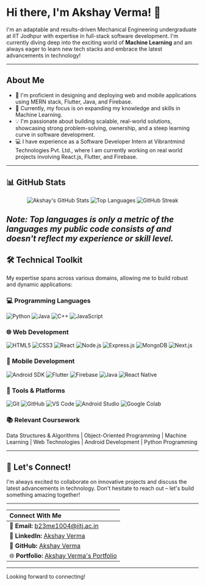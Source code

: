 # Hi there, I'm Akshay Verma! 👋

I'm an adaptable and results-driven Mechanical Engineering undergraduate at IIT Jodhpur with expertise in full-stack software development. I'm currently diving deep into the exciting world of **Machine Learning** and am always eager to learn new tech stacks and embrace the latest advancements in technology!

---

## About Me

- 🔭 I'm proficient in designing and deploying web and mobile applications using MERN stack, Flutter, Java, and Firebase.
- 🌱 Currently, my focus is on expanding my knowledge and skills in Machine Learning.
- 💡 I'm passionate about building scalable, real-world solutions, showcasing strong problem-solving, ownership, and a steep learning curve in software development.
- 💻 I have experience as a Software Developer Intern at Vibrantmind Technologies Pvt. Ltd., where I am currently working on real world projects involving React.js, Flutter, and Firebase.

---
## 📊 GitHub Stats

<p align="center">
  <img src="https://github-readme-stats.vercel.app/api?username=Ak-soni2&show_icons=true&theme=tokyonight&count_private=true" alt="Akshay's GitHub Stats" />
  <img src="https://github-readme-stats.vercel.app/api/top-langs/?username=Ak-soni2&layout=compact&theme=tokyonight" alt="Top Languages" />
  <img src="https://github-readme-streak-stats.herokuapp.com/?user=Ak-soni2&theme=tokyonight" alt="GitHub Streak" />
</p>

*Note: Top languages is only a metric of the languages my public code consists of and doesn't reflect my experience or skill level.*
---
## 🛠️ Technical Toolkit

My expertise spans across various domains, allowing me to build robust and dynamic applications:

### 💻 Programming Languages
<p>
    <img src="https://img.shields.io/badge/Python-3776AB?style=for-the-badge&logo=python&logoColor=white" alt="Python"/>
    <img src="https://img.shields.io/badge/Java-ED8B00?style=for-the-badge&logo=openjdk&logoColor=white" alt="Java"/>
    <img src="https://img.shields.io/badge/C%2B%2B-00599C?style=for-the-badge&logo=c%2B%2B&logoColor=white" alt="C++"/>
    <img src="https://img.shields.io/badge/JavaScript-F7DF1E?style=for-the-badge&logo=javascript&logoColor=black" alt="JavaScript"/>
</p>

### 🌐 Web Development
<p>
    <img src="https://img.shields.io/badge/HTML5-E34F26?style=for-the-badge&logo=html5&logoColor=white" alt="HTML5"/>
    <img src="https://img.shields.io/badge/CSS3-1572B6?style=for-the-badge&logo=css3&logoColor=white" alt="CSS3"/>
    <img src="https://img.shields.io/badge/React-20232A?style=for-the-badge&logo=react&logoColor=61DAFB" alt="React"/>
    <img src="https://img.shields.io/badge/Node.js-339933?style=for-the-badge&logo=nodedotjs&logoColor=white" alt="Node.js"/>
    <img src="https://img.shields.io/badge/Express.js-000000?style=for-the-badge&logo=express&logoColor=white" alt="Express.js"/>
    <img src="https://img.shields.io/badge/MongoDB-4EA94B?style=for-the-badge&logo=mongodb&logoColor=white" alt="MongoDB"/>
    <img src="https://img.shields.io/badge/Next.js-000000?style=for-the-badge&logo=nextdotjs&logoColor=white" alt="Next.js"/>
</p>

### 📱 Mobile Development
<p>
    <img src="https://img.shields.io/badge/Android-3DDC84?style=for-the-badge&logo=android&logoColor=white" alt="Android SDK"/>
    <img src="https://img.shields.io/badge/Flutter-02569B?style=for-the-badge&logo=flutter&logoColor=white" alt="Flutter"/>
    <img src="https://img.shields.io/badge/Firebase-FFCA28?style=for-the-badge&logo=firebase&logoColor=black" alt="Firebase"/>
    <img src="https://img.shields.io/badge/Java-ED8B00?style=for-the-badge&logo=openjdk&logoColor=white" alt="Java"/>
    <img src="https://img.shields.io/badge/React_Native-20232A?style=for-the-badge&logo=react&logoColor=61DAFB" alt="React Native"/>
</p>

### 🧰 Tools & Platforms
<p>
    <img src="https://img.shields.io/badge/Git-F05032?style=for-the-badge&logo=git&logoColor=white" alt="Git"/>
    <img src="https://img.shields.io/badge/GitHub-181717?style=for-the-badge&logo=github&logoColor=white" alt="GitHub"/>
    <img src="https://img.shields.io/badge/VS_Code-007ACC?style=for-the-badge&logo=visual-studio-code&logoColor=white" alt="VS Code"/>
    <img src="https://img.shields.io/badge/Android_Studio-3DDC84?style=for-the-badge&logo=android-studio&logoColor=white" alt="Android Studio"/>
    <img src="https://img.shields.io/badge/Google_Colab-F9AB00?style=for-the-badge&logo=googlecolab&logoColor=white" alt="Google Colab"/>
</p>

### 📚 Relevant Coursework
Data Structures & Algorithms | Object-Oriented Programming | Machine Learning | Web Technologies | Android Development | Python Programming

---

## 🤝 Let's Connect!

I'm always excited to collaborate on innovative projects and discuss the latest advancements in technology. Don't hesitate to reach out – let's build something amazing together!

---

| Connect With Me |
| :---------------- |
| 📧 **Email:** [b23me1004@iitj.ac.in](mailto:b23me1004@iitj.ac.in) |
| 🔗 **LinkedIn:** [Akshay Verma](https://www.linkedin.com/in/akshay-verma-iitj) |
| 🐙 **GitHub:** [Akshay Verma](https://github.com/Ak-soni2) |
| 🌐 **Portfolio:** [Akshay Verma's Portfolio](https://akshay-portfolio-omega-eight.vercel.app/) |

---

Looking forward to connecting!
